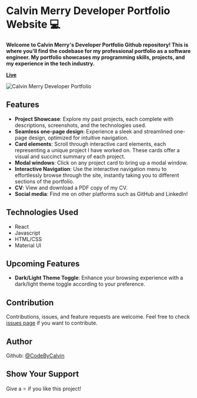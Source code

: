 # Calvin Merry Developer Portfolio Website 💻

<strong>Welcome to Calvin Merry's Developer Portfolio Github repository! This is where you'll find the codebase for my professional portfolio as a software engineer. My portfolio showcases my programming skills, projects, and my experience in the tech industry.</strong>

**[Live](https://calvinmerry.dev/)**

![Calvin Merry Developer Portfolio](https://i.imgur.com/2Whjti6.png "Calvin Merry Developer Portfolio homepage")
## Features

- **Project Showcase**: Explore my past projects, each complete with descriptions, screenshots, and the technologies used.
- **Seamless one-page design**: Experience a sleek and streamlined one-page design, optimized for intuitive navigation.
- **Card elements**: Scroll through interactive card elements, each representing a unique project I have worked on. These cards offer a visual and succinct summary of each project.
- **Modal windows**: Click on any project card to bring up a modal window.
- **Interactive Navigation**: Use the interactive navigation menu to effortlessly browse through the site, instantly taking you to different sections of the portfolio.
- **CV**: View and download a PDF copy of my CV.
- **Social media**: Find me on other platforms such as GitHub and LinkedIn!

## Technologies Used

- React
- Javascript
- HTML/CSS
- Material UI

## Upcoming Features

- **Dark/Light Theme Toggle**: Enhance your browsing experience with a dark/light theme toggle according to your preference.

## Contribution

Contributions, issues, and feature requests are welcome. Feel free to check [issues page](https://github.com/CodeByCalvin/Calvin-Merry-Developer-Portfolio/issues) if you want to contribute.

## Author

Github: [@CodeByCalvin](https://github.com/CodeByCalvin)

## Show Your Support

Give a ⭐️ if you like this project!
